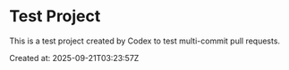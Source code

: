 # Test Project

This is a test project created by Codex to test multi-commit pull requests.

Created at: 2025-09-21T03:23:57Z
